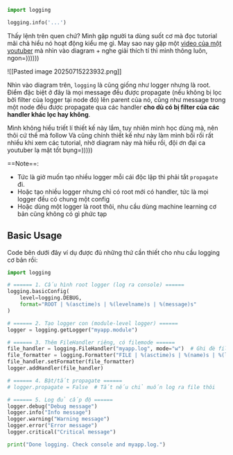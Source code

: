 ```python
import logging

logging.info('...')
```

Thấy lệnh trên quen chứ? Mình gặp người ta dùng suốt cơ mà đọc tutorial mãi chả hiểu nó hoạt động kiểu mẹ gì. May sao nay gặp một [video của một youtuber](https://www.youtube.com/watch?v=9L77QExPmI0) mà nhìn vào diagram + nghe giải thích tí thì mình thông luôn, ngon=))))))

![[Pasted image 20250715223932.png]]

Nhìn vào diagram trên, `logging` là cũng giống như logger nhưng là root. Điểm đặc biệt ở đây là mọi message đều được propagate (nếu không bị lọc bởi filter của logger tại node đó) lên parent của nó, cũng như message trong một node đều được propagate qua các handler **cho dù có bị filter của các handler khác lọc hay không**.

Mình không hiểu triết lí thiết kế này lắm, tuy nhiên mình học dùng mà, nên thôi cứ thế mà follow Và cũng chính thiết kế như này làm mình bối rối rất nhiều khi xem các tutorial, nhờ diagram này mà hiểu rồi, đội ơn đại ca youtuber lạ mặt tốt bụng=)))))


==Note==:
- Tức là giờ muốn tạo nhiều logger mỗi cái độc lập thì phải tắt `propagate` đi.
- Hoặc tạo nhiều logger nhưng chỉ có root mới có handler, tức là mọi logger đều có chung một config
- Hoặc dùng một logger là root thôi, nhu cầu dùng machine learning cơ bản cũng không có gì phức tạp

## Basic Usage

Code bên dưới đây ví dụ được đủ những thứ cần thiết cho nhu cầu logging cơ bản rồi:
```python
import logging

# ====== 1. Cấu hình root logger (log ra console) ======
logging.basicConfig(
    level=logging.DEBUG,
    format="ROOT | %(asctime)s | %(levelname)s | %(message)s"
)

# ====== 2. Tạo logger con (module-level logger) ======
logger = logging.getLogger("myapp.module")

# ====== 3. Thêm FileHandler riêng, có filemode ======
file_handler = logging.FileHandler("myapp.log", mode="w")  # Ghi đè file mỗi lần
file_formatter = logging.Formatter("FILE | %(asctime)s | %(name)s | %(levelname)s | %(message)s")
file_handler.setFormatter(file_formatter)
logger.addHandler(file_handler)

# ====== 4. Bật/tắt propagate ======
# logger.propagate = False  # Tắt nếu chỉ muốn log ra file thôi

# ====== 5. Log đủ cấp độ ======
logger.debug("Debug message")
logger.info("Info message")
logger.warning("Warning message")
logger.error("Error message")
logger.critical("Critical message")

print("Done logging. Check console and myapp.log.")

```
